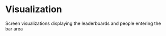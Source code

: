 Visualization
=============

Screen visualizations displaying the leaderboards and people entering the bar area
